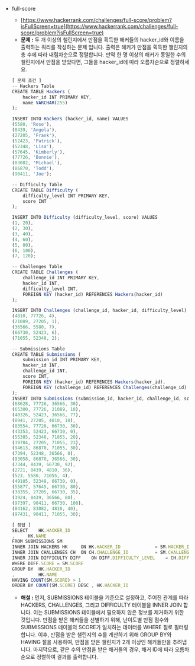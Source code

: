 - full-score

  - [https://www.hackerrank.com/challenges/full-score/problem?isFullScreen=true](https://www.hackerrank.com/challenges/full-score/problem?isFullScreen=true)
  - **문제 :** 두 개 이상의 챌린지에서 만점을 획득한 해커들의 hacker_id와 이름을 출력하는 쿼리를 작성하는 문제 입니다. 출력은 해커가 만점을 획득한 챌린지의 총 수에 따라 내림차순으로 정렬합니다. 만약 한 명 이상의 해커가 동일한 수의 챌린지에서 만점을 받았다면, 그들을 hacker_id에 따라 오름차순으로 정렬하세요.

  ```jsx
  [ 문제 조건 ]
  -- Hackers Table
  CREATE TABLE Hackers (
      hacker_id INT PRIMARY KEY,
      name VARCHAR(255)
  );

  INSERT INTO Hackers (hacker_id, name) VALUES
  (5580, 'Rose'),
  (8439, 'Angela'),
  (27205, 'Frank'),
  (52423, 'Patrick'),
  (52348, 'Lisa'),
  (57645, 'Kimberly'),
  (77726, 'Bonnie'),
  (83082, 'Michael'),
  (86870, 'Todd'),
  (90411, 'Joe');

  -- Difficulty Table
  CREATE TABLE Difficulty (
      difficulty_level INT PRIMARY KEY,
      score INT
  );

  INSERT INTO Difficulty (difficulty_level, score) VALUES
  (1, 20),
  (2, 30),
  (3, 40),
  (4, 60),
  (5, 80),
  (6, 100),
  (7, 120);

  -- Challenges Table
  CREATE TABLE Challenges (
      challenge_id INT PRIMARY KEY,
      hacker_id INT,
      difficulty_level INT,
      FOREIGN KEY (hacker_id) REFERENCES Hackers(hacker_id)
  );

  INSERT INTO Challenges (challenge_id, hacker_id, difficulty_level) VALUES
  (4810, 77726, 4),
  (21089, 27205, 1),
  (36566, 5580, 7),
  (66730, 52423, 6),
  (71055, 52348, 2);

  -- Submissions Table
  CREATE TABLE Submissions (
      submission_id INT PRIMARY KEY,
      hacker_id INT,
      challenge_id INT,
      score INT,
      FOREIGN KEY (hacker_id) REFERENCES Hackers(hacker_id),
      FOREIGN KEY (challenge_id) REFERENCES Challenges(challenge_id)
  );
  INSERT INTO Submissions (submission_id, hacker_id, challenge_id, score) VALUES
  (68628, 77726, 36566, 30),
  (65300, 77726, 21089, 10),
  (40326, 52423, 36566, 77),
  (8941, 27205, 4810, 10),
  (83554, 77726, 66730, 30),
  (43353, 52423, 66730, 0),
  (55385, 52348, 71055, 20),
  (39784, 27205, 71055, 23),
  (94613, 86870, 71055, 30),
  (7394, 52348, 36566, 0),
  (93058, 86870, 36566, 30),
  (7344, 8439, 66730, 92),
  (2721, 8439, 4810, 36),
  (523, 5580, 71055, 4),
  (49105, 52348, 66730, 0),
  (55877, 57645, 66730, 80),
  (38355, 27205, 66730, 35),
  (3924, 8439, 36566, 80),
  (97397, 90411, 66730, 100),
  (84162, 83082, 4810, 40),
  (97431, 90411, 71055, 30);
  ```

  ```jsx
  [ 정답 ]
  SELECT	HK.HACKER_ID
  ,		HK.NAME
  FROM SUBMISSIONS SM
  INNER JOIN HACKERS HK		ON HK.HACKER_ID				= SM.HACKER_ID
  INNER JOIN CHALLENGES CH 	ON CH.CHALLENGE_ID 			= SM.CHALLENGE_ID
  INNER JOIN DIFFICULTY DIFF	ON DIFF.DIFFICULTY_LEVEL 	= CH.DIFFICULTY_LEVEL
  WHERE DIFF.SCORE = SM.SCORE
  GROUP BY 	HK.HACKER_ID
  ,			HK.NAME
  HAVING COUNT(SM.SCORE) > 1
  ORDER BY COUNT(SM.SCORE) DESC , HK.HACKER_ID
  ```

  - **해설 :** 먼저, SUBMISSIONS 테이블을 기준으로 설정하고, 주어진 관계를 따라 HACKERS, CHALLENGES, 그리고 DIFFICULTY 테이블을 INNER JOIN 합니다. 이는 SUBMISSIONS 테이블에서 필요하지 않은 정보를 제거하기 위한 것입니다. 만점을 받은 해커들을 선별하기 위해, 난이도별 만점 점수와 SUBMISSIONS 테이블의 SCORE가 일치하는 데이터를 WHERE 절로 필터링합니다. 이후, 만점을 받은 챌린지의 수를 계산하기 위해 GROUP BY와 HAVING 절을 사용하여, 만점을 받은 챌린지가 2개 이상인 해커들만을 추려냅니다. 마지막으로, 같은 수의 만점을 받은 해커들의 경우, 해커 ID에 따라 오름차순으로 정렬하여 결과를 출력합니다.

